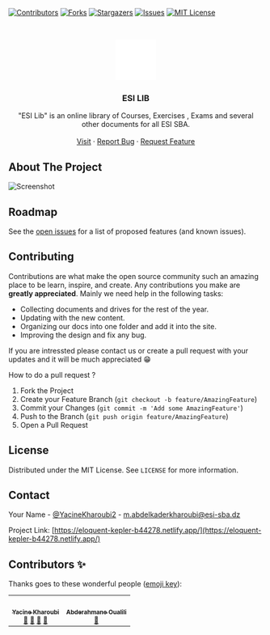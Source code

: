 [![Contributors][contributors-shield]][contributors-url]
[![Forks][forks-shield]][forks-url]
[![Stargazers][stars-shield]][stars-url]
[![Issues][issues-shield]][issues-url]
[![MIT License][license-shield]][license-url]



<!-- PROJECT LOGO -->
<br />
<p align="center">
  <a href="https://github.com/Neoxs/ESI-library">
    <img src="images/logo.svg" alt="Logo" width="80" height="80">
  </a>

  <h3 align="center">ESI LIB</h3>

  <p align="center">
    "ESI Lib" is an online library of Courses, Exercises , Exams and several other documents for all ESI SBA.
    <br />
    <br />
    <a href="https://eloquent-kepler-b44278.netlify.app/">Visit</a>
    ·
    <a href="https://github.com/Neoxs/ESI-library/issues">Report Bug</a>
    ·
    <a href="https://github.com/Neoxs/ESI-library/issues">Request Feature</a>
  </p>
</p>



<!-- ABOUT THE PROJECT -->
## About The Project

![Screenshot](https://drive.google.com/file/d/1jkIJD5Q7qIITfWs8cqITy4JqdT7cIygP/view?usp=sharing)


<!-- ROADMAP -->
## Roadmap

See the [open issues](https://github.com/Neoxs/ESI-library/issues) for a list of proposed features (and known issues).



<!-- CONTRIBUTING -->
## Contributing

Contributions are what make the open source community such an amazing place to be learn, inspire, and create. Any contributions you make are **greatly appreciated**.
Mainly we need help in the following tasks:
- Collecting documents and drives for the rest of the year.
- Updating with the new content.
- Organizing our docs into one folder and add it into the site.
- Improving the design and fix any bug.

If you are intressted please contact us or create a pull request with your updates and it will be much appreciated 😁

How to do a pull request ?

1. Fork the Project
2. Create your Feature Branch (`git checkout -b feature/AmazingFeature`)
3. Commit your Changes (`git commit -m 'Add some AmazingFeature'`)
4. Push to the Branch (`git push origin feature/AmazingFeature`)
5. Open a Pull Request



<!-- LICENSE -->
## License

Distributed under the MIT License. See `LICENSE` for more information.



<!-- CONTACT -->
## Contact

Your Name - [@YacineKharoubi2](https://twitter.com/YacineKharoubi2) - m.abdelkaderkharoubi@esi-sba.dz

Project Link: [https://eloquent-kepler-b44278.netlify.app/](https://eloquent-kepler-b44278.netlify.app/)



<!-- ACKNOWLEDGEMENTS -->

## Contributors ✨

Thanks goes to these wonderful people ([emoji key](https://allcontributors.org/docs/en/emoji-key)):

<!-- ALL-CONTRIBUTORS-LIST:START - Do not remove or modify this section -->
<!-- prettier-ignore-start -->
<!-- markdownlint-disable -->
<table>
  <tr>
    <td align="center"><a href="https://neoxs.github.io/"><img src="https://avatars.githubusercontent.com/u/46072664?v=4?s=100" width="100px;" alt=""/><br /><sub><b>Yacine Kharoubi</b></sub></a><br /><a href="#question-Neoxs" title="Answering Questions">💬</a> <a href="https://github.com/Neoxs/ESI-library/commits?author=Neoxs" title="Documentation">📖</a> <a href="https://github.com/Neoxs/ESI-library/pulls?q=is%3Apr+reviewed-by%3Neoxs" title="Reviewed Pull Requests">👀</a> <a href="#talk-kentcdodds" title="Talks">📢</a></td>
    <td align="center"><a href="https://github.com/Abdel-Xml"><img src="https://avatars.githubusercontent.com/u/58877835?v=4?s=100" width="100px;" alt=""/><br /><sub><b>Abderahmane Oualili</b></sub></a><br /><a href="https://github.com/Neoxs/ESI-library/commits?author=Abdel-Xml" title="Documentation">📖</a></td>
  </tr>
</table>

<!-- markdownlint-restore -->
<!-- prettier-ignore-end -->

<!-- ALL-CONTRIBUTORS-LIST:END -->





<!-- MARKDOWN LINKS & IMAGES -->
<!-- https://www.markdownguide.org/basic-syntax/#reference-style-links -->
[contributors-shield]: https://img.shields.io/github/contributors/Neoxs/ESI-library.svg?style=for-the-badge
[contributors-url]: https://github.com/Neoxs/ESI-library/graphs/contributors
[forks-shield]: https://img.shields.io/github/forks/Neoxs/ESI-library.svg?style=for-the-badge
[forks-url]: https://github.com/Neoxs/ESI-library/network/members
[stars-shield]: https://img.shields.io/github/stars/Neoxs/ESI-library.svg?style=for-the-badge
[stars-url]: https://github.com/Neoxs/ESI-library/stargazers
[issues-shield]: https://img.shields.io/github/issues/Neoxs/ESI-library.svg?style=for-the-badge
[issues-url]: https://github.com/Neoxs/ESI-library/issues
[license-shield]: https://img.shields.io/github/license/Neoxs/ESI-library.svg?style=for-the-badge
[license-url]: https://github.com/Neoxs/ESI-library/blob/master/LICENSE.txt
